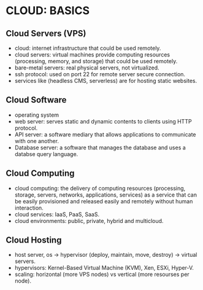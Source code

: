 # CLOUD: BASICS

## Cloud Servers (VPS)
- cloud: internet infrastructure that could be used remotely.
- cloud servers: virtual machines provide computing resources (processing, memory, and storage) that could be used remotely.
- bare-metal servers: real physical servers, not virtualized.
- ssh protocol: used on port 22 for remote server secure connection.
- services like (headless CMS, serverless) are for hosting static websites.

## Cloud Software
- operating system
- web server: serves static and dynamic contents to clients using HTTP protocol.
- API server: a software mediary that allows applications to communicate with one another.
- Database server: a software that manages the database and uses a databse query language.

## Cloud Computing
- cloud computing: the delivery of computing resources (processing, storage, servers, networks, applications, services) as a service that can be easily provisioned and released easily and remotely without human interaction.
- cloud services: IaaS, PaaS, SaaS.
- cloud environments: public, private, hybrid and multicloud.

## Cloud Hosting
- host server, os -> hypervisor (deploy, maintain, move, destroy) -> virtual servers.
- hypervisors: Kernel-Based Virtual Machine (KVM), Xen, ESXi, Hyper-V.
- scaling: horizontal (more VPS nodes) vs vertical (more resourses per node).